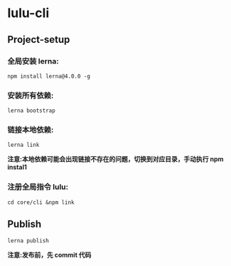 # lulu-cli

## Project-setup

### 全局安装 lerna:

`npm install lerna@4.0.0 -g`

### 安装所有依赖:

`lerna bootstrap`

### 链接本地依赖:

`lerna link`

**注意:本地依赖可能会出现链接不存在的问题，切换到对应目录，手动执行 npm instal1**

### 注册全局指令 lulu:

`cd core/cli &npm link`

## Publish

`lerna publish`

**注意:发布前，先 commit 代码**
